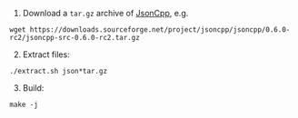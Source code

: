 1. Download a `tar.gz` archive of [JsonCpp](https://github.com/open-source-parsers/jsoncpp), e.g.

```shell
wget https://downloads.sourceforge.net/project/jsoncpp/jsoncpp/0.6.0-rc2/jsoncpp-src-0.6.0-rc2.tar.gz
```

2. Extract files:

```shell
./extract.sh json*tar.gz
```

3. Build:

```shell
make -j
```
